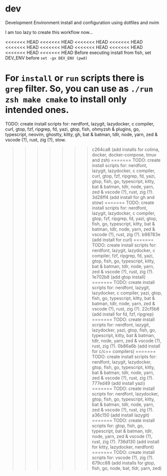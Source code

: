 # dev

Development Environment install and configuration using dotfiles and nvim

I am too lazy to create this workflow now...

<<<<<<< HEAD
<<<<<<< HEAD
<<<<<<< HEAD
<<<<<<< HEAD
<<<<<<< HEAD
<<<<<<< HEAD
<<<<<<< HEAD
<<<<<<< HEAD
<<<<<<< HEAD
<<<<<<< HEAD
Before executing install from fish, set DEV_ENV before `set -gx DEV_ENV (pwd)`

For `install` or `run` scripts there is `grep` **filter**. So, you can use as `./run zsh make cmake` to install only intended ones.
=======
TODO: create install scripts for: nerdfont, lazygit, lazydocker, c compiler, curl, gtop, fzf, ripgrep, fd, yazi, gtop, fish, ohmyzsh & plugins, go, typescript, neovim, ghostty, kitty, gh, bat & batman, tdlr, node, yarn, zed & vscode (?), rust, zig (?), stow.
>>>>>>> c264ca8 (add installs for colima, docker, docker-compose, tmux and zsh)
=======
TODO: create install scripts for: nerdfont, lazygit, lazydocker, c compiler, curl, gtop, fzf, ripgrep, fd, yazi, gtop, fish, go, typescript, kitty, bat & batman, tdlr, node, yarn, zed & vscode (?), rust, zig (?).
>>>>>>> 3d28ff4 (add install for gh and stow)
=======
TODO: create install scripts for: nerdfont, lazygit, lazydocker, c compiler, gtop, fzf, ripgrep, fd, yazi, gtop, fish, go, typescript, kitty, bat & batman, tdlr, node, yarn, zed & vscode (?), rust, zig (?).
>>>>>>> b98783e (add install for curl)
=======
TODO: create install scripts for: nerdfont, lazygit, lazydocker, c compiler, fzf, ripgrep, fd, yazi, gtop, fish, go, typescript, kitty, bat & batman, tdlr, node, yarn, zed & vscode (?), rust, zig (?).
>>>>>>> 1e702b8 (add gtop install)
=======
TODO: create install scripts for: nerdfont, lazygit, lazydocker, c compiler, yazi, gtop, fish, go, typescript, kitty, bat & batman, tdlr, node, yarn, zed & vscode (?), rust, zig (?).
>>>>>>> 22cf5b8 (add install for fd, fzf, ripgrep)
=======
TODO: create install scripts for: nerdfont, lazygit, lazydocker, yazi, gtop, fish, go, typescript, kitty, bat & batman, tdlr, node, yarn, zed & vscode (?), rust, zig (?).
>>>>>>> 0b86a6b (add install for c/c++ compilers)
=======
TODO: create install scripts for: nerdfont, lazygit, lazydocker, gtop, fish, go, typescript, kitty, bat & batman, tdlr, node, yarn, zed & vscode (?), rust, zig (?).
>>>>>>> 777ed49 (add install yazi)
=======
TODO: create install scripts for: nerdfont, lazydocker, gtop, fish, go, typescript, kitty, bat & batman, tdlr, node, yarn, zed & vscode (?), rust, zig (?).
>>>>>>> a36c150 (add install lazygit)
=======
TODO: create install scripts for: gtop, fish, go, typescript, bat & batman, tdlr, node, yarn, zed & vscode (?), rust, zig (?).
>>>>>>> 736d130 (add install for kitty, lazydocker, nerdfont)
=======
TODO: create install scripts for: vscode (?), zig (?).
>>>>>>> 679cc88 (add installs for gtop, fish, go, node, bat, tldr, yarn, zed)
